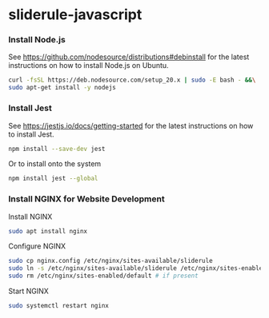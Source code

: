 # sliderule-javascript


### Install Node.js

See https://github.com/nodesource/distributions#debinstall for the latest instructions on how to install Node.js on Ubuntu.

```bash
curl -fsSL https://deb.nodesource.com/setup_20.x | sudo -E bash - &&\
sudo apt-get install -y nodejs
```

### Install Jest

See https://jestjs.io/docs/getting-started for the latest instructions on how to install Jest.

```bash
npm install --save-dev jest
```

Or to install onto the system
```bash
npm install jest --global
```

### Install NGINX for Website Development

Install NGINX
```bash
sudo apt install nginx
```

Configure NGINX
```bash
sudo cp nginx.config /etc/nginx/sites-available/sliderule
sudo ln -s /etc/nginx/sites-available/sliderule /etc/nginx/sites-enabled/sliderule
sudo rm /etc/nginx/sites-enabled/default # if present
```

Start NGINX
```bash
sudo systemctl restart nginx
```